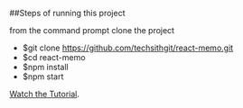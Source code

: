 ##Steps of running this project

from the command prompt clone the project

* $git clone https://github.com/techsithgit/react-memo.git
* $cd react-memo
* $npm install
* $npm start

[Watch the Tutorial](https://youtu.be/KqFL_rJiH_k).
